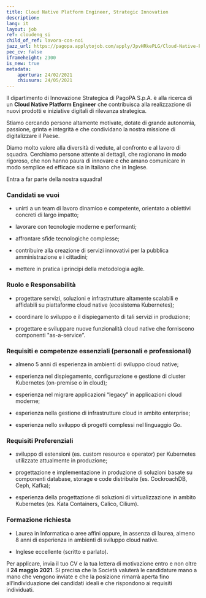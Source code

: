 ```yaml
---
title: Cloud Native Platform Engineer, Strategic Innovation
description:
lang: it
layout: job
ref: cloudeng_si
child_of_ref: lavora-con-noi
jazz_url: https://pagopa.applytojob.com/apply/JpvHRkePLG/Cloud-Native-Platform-Engineer-Strategic-Innovation
pec_cv: false
iframeheight: 2300
is_new: true
metadata:
    apertura: 24/02/2021
    chiusura: 24/05/2021
---
```


Il dipartimento di Innovazione Strategica di PagoPA S.p.A. è alla ricerca di un **Cloud Native Platform Engineer** che contribuisca alla realizzazione di nuovi prodotti e iniziative digitali di rilevanza strategica.

Stiamo cercando persone altamente motivate, dotate di grande autonomia, passione, grinta e integrità e che condividano la nostra missione di digitalizzare il Paese.

Diamo molto valore alla diversità di vedute, al confronto e al lavoro di squadra. Cerchiamo persone attente ai dettagli, che ragionano in modo rigoroso, che non hanno paura di innovare e che amano comunicare in modo semplice ed efficace sia in Italiano che in Inglese.

Entra a far parte della nostra squadra!


### Candidati se vuoi 

* unirti a un team di lavoro dinamico e competente, orientato a obiettivi concreti di largo impatto;

* lavorare con tecnologie moderne e performanti;

* affrontare sfide tecnologiche complesse;

* contribuire alla creazione di servizi innovativi per la pubblica amministrazione e i cittadini;

* mettere in pratica i principi della metodologia agile.


### Ruolo e Responsabilità

* progettare servizi, soluzioni e infrastrutture altamente scalabili e affidabili su piattaforme cloud native (ecosistema Kubernetes);

* coordinare lo sviluppo e il dispiegamento di tali servizi in produzione;

* progettare e sviluppare nuove funzionalità cloud native che forniscono componenti "as-a-service”.


### Requisiti e competenze essenziali (personali e professionali)

* almeno 5 anni di esperienza in ambienti di sviluppo cloud native;

* esperienza nel dispiegamento, configurazione e gestione di cluster Kubernetes (on-premise o in cloud);

* esperienza nel migrare applicazioni “legacy” in applicazioni cloud moderne;

* esperienza nella gestione di infrastrutture cloud in ambito enterprise;

* esperienza nello sviluppo di progetti complessi nel linguaggio Go.


### Requisiti Preferenziali

* sviluppo di estensioni (es. custom resource e operator) per Kubernetes utilizzate attualmente in produzione;

* progettazione e implementazione in produzione di soluzioni basate su componenti database, storage e code distribuite (es. CockroachDB, Ceph, Kafka);

* esperienza della progettazione di soluzioni di virtualizzazione in ambito Kubernetes (es. Kata Containers, Calico, Cilium).


### Formazione richiesta 

* Laurea in Informatica o aree affini oppure, in assenza di laurea, almeno 8 anni di esperienza in ambienti di sviluppo cloud native.

* Inglese eccellente (scritto e parlato).



Per applicare, invia il tuo CV e la tua lettera di motivazione entro e non oltre il **24 maggio 2021**. Si precisa che la Società valuterà le candidature mano a mano che vengono inviate e che la posizione rimarrà aperta fino all’individuazione dei candidati ideali e che rispondono ai requisiti individuati.

